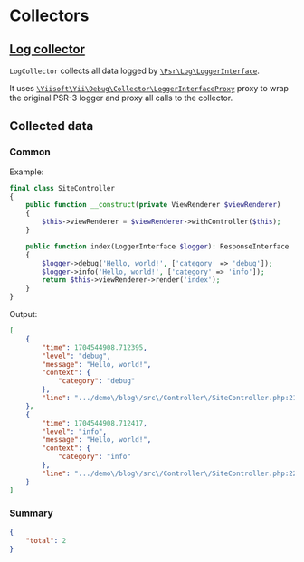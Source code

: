 # Collectors

## [Log collector](./../../../src/Collector/LogCollector.php)

`LogCollector` collects all data logged by [`\Psr\Log\LoggerInterface`](https://github.com/php-fig/log/blob/master/src/LoggerInterface.php).

It uses [`\Yiisoft\Yii\Debug\Collector\LoggerInterfaceProxy`](./../../../src/Collector/LoggerInterfaceProxy.php) proxy to wrap the original PSR-3 logger and proxy all calls to the collector.

## Collected data

### Common

Example:

```php
final class SiteController
{
    public function __construct(private ViewRenderer $viewRenderer)
    {
        $this->viewRenderer = $viewRenderer->withController($this);
    }

    public function index(LoggerInterface $logger): ResponseInterface
    {
        $logger->debug('Hello, world!', ['category' => 'debug']);
        $logger->info('Hello, world!', ['category' => 'info']);
        return $this->viewRenderer->render('index');
    }
}

```

Output:

```json
[
    {
        "time": 1704544908.712395,
        "level": "debug",
        "message": "Hello, world!",
        "context": {
            "category": "debug"
        },
        "line": ".../demo\/blog\/src\/Controller\/SiteController.php:21"
    },
    {
        "time": 1704544908.712417,
        "level": "info",
        "message": "Hello, world!",
        "context": {
            "category": "info"
        },
        "line": ".../demo\/blog\/src\/Controller\/SiteController.php:22"
    }
]
```

### Summary

```json
{
    "total": 2
}
```
